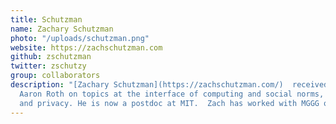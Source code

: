 ```yaml
---
title: Schutzman
name: Zachary Schutzman
photo: "/uploads/schutzman.png"
website: https://zachschutzman.com
github: zschutzman
twitter: zschutzy
group: collaborators
description: "[Zachary Schutzman](https://zachschutzman.com/)  received a CS PhD at UPenn, working with
  Aaron Roth on topics at the interface of computing and social norms, such as fairness
  and privacy. He is now a postdoc at MIT.  Zach has worked with MGGG on algorithm design and interactives.\n"
---
```


